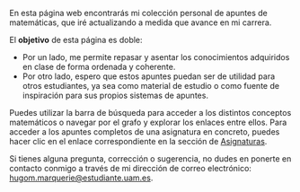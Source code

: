 En esta página web encontrarás mi colección personal de apuntes de matemáticas, que iré actualizando a medida que avance en mi carrera. 

El **objetivo** de esta página es doble:
 - Por un lado, me permite repasar y asentar los conocimientos adquiridos en clase de forma ordenada y coherente.
 - Por otro lado, espero que estos apuntes puedan ser de utilidad para otros estudiantes, ya sea como material de estudio o como fuente de inspiración para sus propios sistemas de apuntes.

Puedes utilizar la barra de búsqueda para acceder a los distintos conceptos matemáticos o navegar por el grafo y explorar los enlaces entre ellos. Para acceder a los apuntes completos de una asignatura en concreto, puedes hacer clic en el enlace correspondiente en la sección de [Asignaturas](asignaturas.md).

Si tienes alguna pregunta, corrección o sugerencia, no dudes en ponerte en contacto conmigo a través de mi dirección de correo electrónico: [hugom.marquerie@estudiante.uam.es](mailto:hugom.marquerie@estudiante.uam.es).

<!-- He aquí un pequeño índice de los conceptos más importantes:
- [Cuerpo](cuerpo.md)
- [Espacio vectorial](esp-vectorial.md)
- [Espacio topológico](esp-topologico.md)
- [Variedad diferenciable](variedad-diferenciable.md)
- [Espacio de medida](esp-medida.md) y [espacio de probabilidad](esp-probabilidad.md) -->

